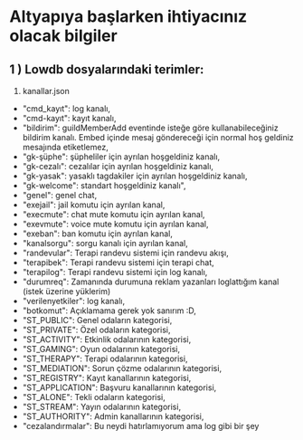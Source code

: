 # Altyapıya başlarken ihtiyacınız olacak bilgiler

## 1 ) Lowdb dosyalarındaki terimler:
1. kanallar.json
* "cmd_kayıt": log kanalı,
* "cmd-kayıt": kayıt kanalı,
* "bildirim": guildMemberAdd eventinde isteğe göre kullanabileceğiniz bildirim kanalı. Embed içinde mesaj göndereceği için normal hoş geldiniz mesajında etiketlemez,
* "gk-şüphe": şüpheliler için ayrılan hoşgeldiniz kanalı,
* "gk-cezalı": cezalılar için ayrılan hoşgeldiniz kanalı,
* "gk-yasak": yasaklı tagdakiler için ayrılan hoşgeldiniz kanalı,
* "gk-welcome": standart hoşgeldiniz kanalı",
* "genel": genel chat,
* "exejail": jail komutu için ayrılan kanal,
* "execmute": chat mute komutu için ayrılan kanal,
* "exevmute": voice mute komutu için ayrılan kanal,
* "exeban": ban komutu için ayrılan kanal,
* "kanalsorgu": sorgu kanalı için ayrılan kanal,
* "randevular": Terapi randevu sistemi için randevu akışı,
* "terapibek": Terapi randevu sistemi için terapi chat,
* "terapilog": Terapi randevu sistemi için log kanalı,
* "durumreq": Zamanında durumuna reklam yazanları loglattığım kanal (istek üzerine yüklerim)
* "verilenyetkiler": log kanalı,
* "botkomut": Açıklamama gerek yok sanırım :D,
* "ST_PUBLIC": Genel odaların kategorisi,
* "ST_PRIVATE": Özel odaların kategorisi,
* "ST_ACTIVITY": Etkinlik odalarının kategorisi,
* "ST_GAMING": Oyun odalarının kategorisi,
* "ST_THERAPY": Terapi odalarının kategorisi,
* "ST_MEDIATION": Sorun çözme odalarının kategorisi,
* "ST_REGISTRY": Kayıt kanallarının kategorisi,
* "ST_APPLICATION": Başvuru kanallarının kategorisi,
* "ST_ALONE": Tekli odaların kategorisi,
* "ST_STREAM": Yayın odalarının kategorisi,
* "ST_AUTHORITY": Admin kanallarının kategorisi,
* "cezalandırmalar": Bu neydi hatırlamıyorum ama log gibi bir şey
